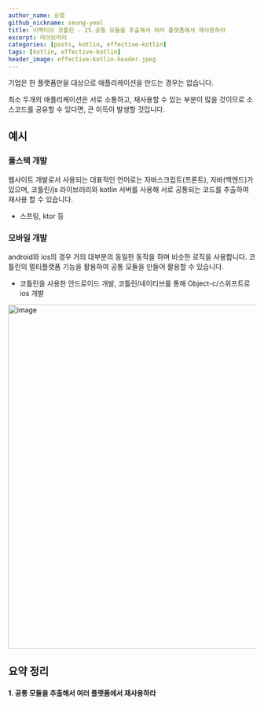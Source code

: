 ```yaml
---
author_name: 승열
github_nickname: seung-yeol
title: 이펙티브 코틀린 - 25.공통 모듈을 추출해서 여러 플랫폼에서 재사용하라
excerpt: 라이브러리
categories: [posts, kotlin, effective-kotlin]
tags: [kotlin, effective-kotlin]
header_image: effective-kotlin-header.jpeg
---
```


기업은 한 플랫폼만을 대상으로 애플리케이션을 만드는 경우는 없습니다.

최소 두개의 애플리케이션은 서로 소통하고, 재사용할 수 있는 부분이 많을 것이므로 소스코드를 공유할 수 있다면, 큰 이득이 발생할 것입니다.


## 예시

### 풀스택 개발
웹사이트 개발로서 사용되는 대표적인 언어로는 자바스크립트(프론트), 자바(백엔드)가 있으며, 코틀린/js 라이브러리와 kotlin 서버를 사용해 서로 공통되는 코드를 추출하여 재사용 할 수 있습니다.
- 스프링, ktor 등
 
### 모바일 개발
android와 ios의 경우 거의 대부분의 동일한 동작을 하며 비슷한 로직을 사용합니다. 코틀린의 멀티플랫폼 기능을 활용하여 공통 모듈을 만들어 활용할 수 있습니다.
- 코틀린을 사용한 안드로이드 개발, 코틀린/네이티브를 통해 Object-c/스위프트로 ios 개발


<img width="700" alt="image" src="https://user-images.githubusercontent.com/18206333/174615087-d3e276bb-11bd-4d8b-b42d-00bde906a2d9.jpg">

  
## 요약 정리

#### 1. 공통 모듈을 추출해서 여러 플랫폼에서 재사용하라
  
